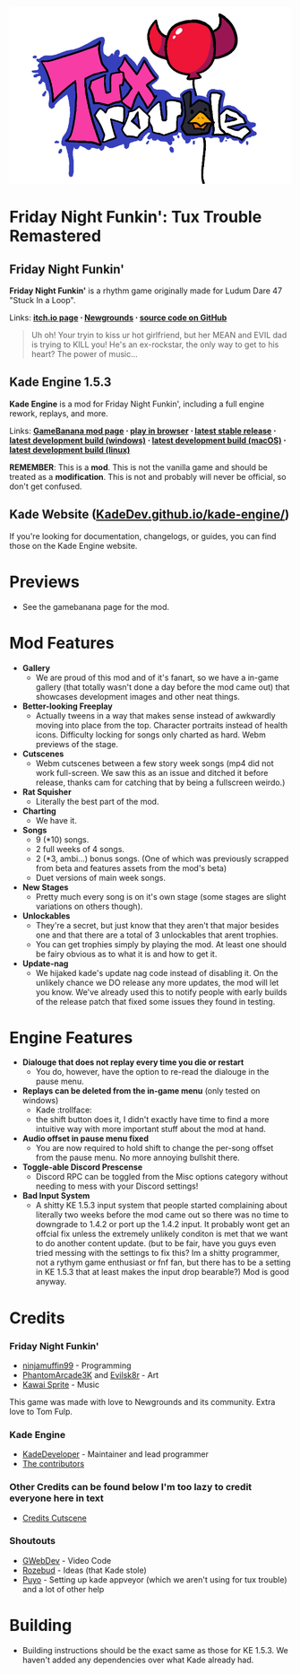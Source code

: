 
![Kade Engine logo](assets/preload/images/KadeEngineLogo.png)

# Friday Night Funkin': Tux Trouble Remastered
## Friday Night Funkin'
**Friday Night Funkin'** is a rhythm game originally made for Ludum Dare 47 "Stuck In a Loop".

Links: **[itch.io page](https://ninja-muffin24.itch.io/funkin) ⋅ [Newgrounds](https://www.newgrounds.com/portal/view/770371) ⋅ [source code on GitHub](https://github.com/ninjamuffin99/Funkin)**
> Uh oh! Your tryin to kiss ur hot girlfriend, but her MEAN and EVIL dad is trying to KILL you! He's an ex-rockstar, the only way to get to his heart? The power of music... 

## Kade Engine 1.5.3
**Kade Engine** is a mod for Friday Night Funkin', including a full engine rework, replays, and more.

Links: **[GameBanana mod page](https://gamebanana.com/gamefiles/16761) ⋅ [play in browser](https://funkin.puyo.xyz) ⋅ [latest stable release](https://github.com/KadeDev/Kade-Engine/releases/latest) ⋅ [latest development build (windows)](https://ci.appveyor.com/project/KadeDev/kade-engine-windows/branch/master/artifacts) ⋅ [latest development build (macOS)](https://ci.appveyor.com/project/KadeDev/kade-engine-macos/branch/master/artifacts) ⋅ [latest development build (linux)](https://ci.appveyor.com/project/KadeDev/kade-engine-linux/branch/master/artifacts)**

**REMEMBER**: This is a **mod**. This is not the vanilla game and should be treated as a **modification**. This is not and probably will never be official, so don't get confused.

## Kade Website ([KadeDev.github.io/kade-engine/](https://KadeDev.github.io/Kade-Engine/))
If you're looking for documentation, changelogs, or guides, you can find those on the Kade Engine website.

# Previews
 - See the gamebanana page for the mod.

# Mod Features

 - **Gallery**
	 - We are proud of this mod and of it's fanart, so we have a in-game gallery (that totally wasn't done a day before the mod came out) that showcases development images and other neat things.
 - **Better-looking Freeplay**
	 - Actually tweens in a way that makes sense instead of awkwardly moving into place from the top. Character portraits instead of health icons. Difficulty locking for songs only charted as hard. Webm previews of the stage.
 - **Cutscenes**
	 - Webm cutscenes between a few story week songs (mp4 did not work full-screen. We saw this as an issue and ditched it before release, thanks cam for catching that by being a fullscreen weirdo.)
 - **Rat Squisher**
	 - Literally the best part of the mod.
 - **Charting**
	 - We have it.
 - **Songs**
	 - 9 (\*10) songs.
	 - 2 full weeks of 4 songs.
	 - 2 (\*3, ambi...) bonus songs. (One of which was previously scrapped from beta and features assets from the mod's beta)
	 - Duet versions of main week songs.
 - **New Stages**
	 - Pretty much every song is on it's own stage (some stages are slight variations on others though).
 - **Unlockables**
	 - They're a secret, but just know that they aren't that major besides one and that there are a total of 3 unlockables that arent trophies.
	 - You can get trophies simply by playing the mod. At least one should be fairy obvious as to what it is and how to get it.
 - **Update-nag**
	 - We hijaked kade's update nag code instead of disabling it. On the unlikely chance we DO release any more updates, the mod will let you know. We've already used this to notify people with early builds of the release patch that fixed some issues they found in testing.

# Engine Features

 - **Dialouge that does not replay every time you die or restart**
	 - You do, however, have the option to re-read the dialouge in the pause menu.
 - **Replays can be deleted from the in-game menu** (only tested on windows)
	 - Kade :trollface:
	 - the shift button does it, I didn't exactly have time to find a more intuitive way with more important stuff about the mod at hand.
 - **Audio offset in pause menu fixed**
	 - You are now required to hold shift to change the per-song offset from the pause menu. No more annoying bullshit there.
 - **Toggle-able Discord Prescense**
	 - Discord RPC can be toggled from the Misc options category without needing to mess with your Discord settings!
 - **Bad Input System**
	 - A shitty KE 1.5.3 input system that people started complaining about literally two weeks before the mod came out so there was no time to downgrade to 1.4.2 or port up the 1.4.2 input. It probably wont get an offcial fix unless the extremely unlikely conditon is met that we want to do another content update. (but to be fair, have you guys even tried messing with the settings to fix this? Im a shitty programmer, not a rythym game enthusiast or fnf fan, but there has to be a setting in KE 1.5.3 that at least makes the input drop bearable?) Mod is good anyway.

# Credits
### Friday Night Funkin'
 - [ninjamuffin99](https://twitter.com/ninja_muffin99) - Programming
 - [PhantomArcade3K](https://twitter.com/phantomarcade3k) and [Evilsk8r](https://twitter.com/evilsk8r) - Art
 - [Kawai Sprite](https://twitter.com/kawaisprite) - Music

This game was made with love to Newgrounds and its community. Extra love to Tom Fulp.
### Kade Engine
- [KadeDeveloper](https://twitter.com/KadeDeveloper) - Maintainer and lead programmer
- [The contributors](https://github.com/KadeDev/Kade-Engine/graphs/contributors)

### Other Credits can be found below I'm too lazy to credit everyone here in text
- [Credits Cutscene](https://github.com/wewmuu/TuxTrouble/blob/main/assets/preload/videos/credits.webm?raw=true)

### Shoutouts
- [GWebDev](https://github.com/GrowtopiaFli) - Video Code
- [Rozebud](https://github.com/ThatRozebudDude) - Ideas (that Kade stole)
- [Puyo](https://github.com/daniel11420) - Setting up kade appveyor (which we aren't using for tux trouble) and a lot of other help

# Building
- Building instructions should be the exact same as those for KE 1.5.3. We haven't added any dependencies over what Kade already had.
